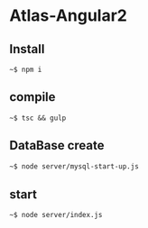 # Atlas-Angular2
## Install

```
~$ npm i
```

## compile
```
~$ tsc && gulp
```

## DataBase create

```bash
~$ node server/mysql-start-up.js
```
## start
```bash
~$ node server/index.js
```